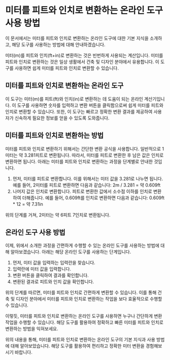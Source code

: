 미터를 피트와 인치로 변환하는 온라인 도구 사용 방법
=============================

이 문서에서는 미터를 피트와 인치로 변환하는 온라인 도구에 대한 기본 지식을 소개하고, 해당 도구를 사용하는 방법에 대해 안내하겠습니다.

미터(m)를 피트와 인치(ft+in)로 변환하는 것은 빈번하게 사용되는 계산입니다. 미터를 피트와 인치로 변환하는 것은 일상 생활에서 건축 및 디자인 분야에서 유용합니다. 이 도구를 사용하면 쉽게 미터를 피트와 인치로 변환할 수 있습니다.

미터를 피트와 인치로 변환하는 온라인 도구
-----------------------

이 도구는 미터(m)를 피트(ft)와 인치(in)로 변환하는 데 도움이 되는 온라인 계산기입니다. 이 도구를 사용하면 숫자를 입력하고 변환 버튼을 클릭함으로써 쉽게 미터를 피트와 인치로 변환할 수 있습니다. 또한, 이 도구는 빠르고 정확한 변환 결과를 제공하여 사용자가 신속하게 필요한 정보를 얻을 수 있도록 도와줍니다.

미터를 피트와 인치로 변환하는 방법
-------------------

미터를 피트와 인치로 변환하기 위해서는 간단한 변환 공식을 사용합니다. 일반적으로 1미터는 약 3.281피트로 변환됩니다. 따라서, 미터를 피트로 변환한 후 남은 값은 인치로 변환하면 됩니다. 아래는 미터를 피트와 인치로 변환하는 과정을 단계별로 안내한 것입니다.

1. 먼저, 미터를 피트로 변환합니다. 이를 위해서는 미터 값을 3.281로 나누면 됩니다. 예를 들어, 2미터를 피트로 변환하면 다음과 같습니다: 2m / 3.281 = 약 0.609ft
2. 나머지 값은 인치로 변환합니다. 피트로 변환한 값에서 소수점 이하를 인치로 변환하여 더해줍니다. 예를 들어, 0.609ft를 인치로 변환하면 다음과 같습니다: 0.609ft \* 12 = 약 7.31in

위의 단계를 거쳐, 2미터는 약 6피트 7인치로 변환됩니다.

온라인 도구 사용 방법
------------

이제, 위에서 소개한 과정을 간편하게 수행할 수 있는 온라인 도구를 사용하는 방법에 대해 알아보겠습니다. 아래는 해당 온라인 도구를 사용하는 단계입니다.

1. 먼저, 미터 값을 입력하는 입력란을 찾습니다.
2. 입력란에 미터 값을 입력합니다.
3. 변환 버튼을 클릭하여 결과를 확인합니다.
4. 변환된 결과로 피트와 인치 값을 확인합니다.

위의 단계를 따르면, 미터를 피트와 인치로 간편하게 변환할 수 있습니다. 이를 통해 건축 및 디자인 분야에서 미터를 피트와 인치로 변환하는 작업을 보다 효율적으로 수행할 수 있습니다.

이렇듯, 미터를 피트와 인치로 변환하는 온라인 도구를 사용하면 누구나 간단하게 변환 작업을 수행할 수 있습니다. 해당 도구를 활용하여 정확하고 빠른 미터를 피트와 인치로 변환하는 방법을 익혀보세요.

위의 내용을 통해, 미터를 피트와 인치로 변환하는 온라인 도구의 기본 지식과 사용 방법에 대해 알아보았습니다. 해당 도구를 활용하여 편리하고 정확한 미터 변환을 경험해보시기 바랍니다.